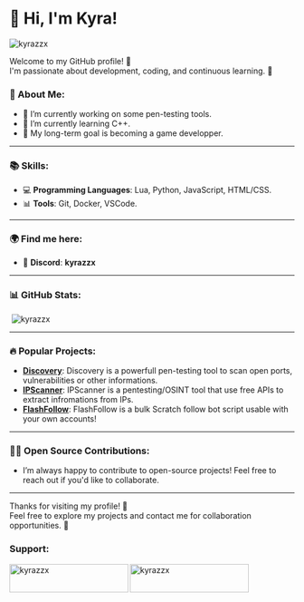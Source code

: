 # 👋 Hi, I'm Kyra!
<p align="left"> <img src="https://komarev.com/ghpvc/?username=kyrazzx&label=Profile%20views&color=0e75b6&style=flat" alt="kyrazzx" /> </p>

Welcome to my GitHub profile! 🎉  
I'm passionate about development, coding, and continuous learning. 🚀

### 🌱 About Me:
- 🔭 I’m currently working on some pen-testing tools.
- 🌱 I’m currently learning C++.
- 🧩 My long-term goal is becoming a game developper.

---

### 📚 Skills:
- 💻 **Programming Languages**: Lua, Python, JavaScript, HTML/CSS.
- 📊 **Tools**: Git, Docker, VSCode.

---

### 🌍 Find me here:
- 🔗 **Discord**: **kyrazzx**

---

### 📊 GitHub Stats:

<p>&nbsp;<img align="center" src="https://github-readme-stats.vercel.app/api?username=kyrazzx&show_icons=true&locale=en" alt="kyrazzx" /></p>

---

### 🔥 Popular Projects:

- [**Discovery**](https://github.com/kyrazzx/discovery): Discovery is a powerfull pen-testing tool to scan open ports, vulnerabilities or other informations.
- [**IPScanner**](https://github.com/kyrazzx/ipscanner): IPScanner is a pentesting/OSINT tool that use free APIs to extract infromations from IPs.
- [**FlashFollow**](https://github.com/kyrazzx/flashfollow): FlashFollow is a bulk Scratch follow bot script usable with your own accounts!

---

### 🧑‍💻 Open Source Contributions:

- I’m always happy to contribute to open-source projects! Feel free to reach out if you'd like to collaborate.

---

Thanks for visiting my profile! 🚀  
Feel free to explore my projects and contact me for collaboration opportunities. 💬

<h3 align="left">Support:</h3>
<p><a href="https://www.buymeacoffee.com/kyrazzx"> <img align="left" src="https://cdn.buymeacoffee.com/buttons/v2/default-yellow.png" height="50" width="210" alt="kyrazzx" /></a><a href="https://ko-fi.com/kyrazzx"> <img align="left" src="https://cdn.ko-fi.com/cdn/kofi3.png?v=3" height="50" width="210" alt="kyrazzx" /></a></p><br><br>
